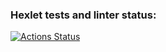### Hexlet tests and linter status:
[![Actions Status](https://github.com/Loresina/frontend-bootcamp-project-12/workflows/hexlet-check/badge.svg)](https://github.com/Loresina/frontend-bootcamp-project-12/actions)